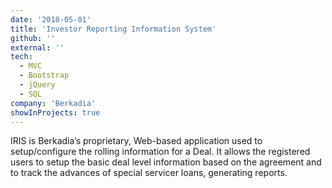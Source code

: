 ```yaml
---
date: '2018-05-01'
title: 'Investor Reporting Information System'
github: ''
external: ''
tech:
  - MVC
  - Bootstrap
  - jQuery
  - SQL
company: 'Berkadia'
showInProjects: true
---
```


IRIS is Berkadia’s proprietary, Web-based application used to setup/configure the rolling
information for a Deal. It allows the registered users to setup the basic deal level information
based on the agreement and to track the advances of special servicer loans, generating reports.
